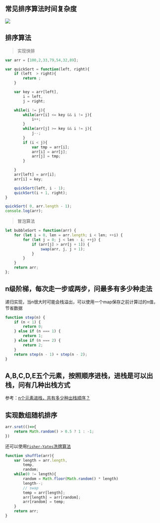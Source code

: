 
## 常见排序算法时间复杂度

![](http://ww2.sinaimg.cn/large/006y8mN6gy1g6b4ac675cj30iz078758.jpg)

## 排序算法

> 实现快排

```js
var arr = [100,2,33,79,54,32,89];

var quickSort = function(left, right){
    if (left  > right){
        return ;
    }

    var key = arr[left],
        i = left,
        j = right;

    while(i != j){
        while(arr[i] <= key && i != j){
            i++;
        }
        while(arr[j] >= key && i != j){
            j--;
        }
        if (i < j){
            var tmp = arr[i];
            arr[i] = arr[j];
            arr[j] = tmp;
        }

    }
    arr[left] = arr[i];
    arr[i] = key;

    quickSort(left, i - 1);
    quickSort(i + 1, right);
}

quickSort( 0, arr.length - 1);
console.log(arr);
```

> 冒泡算法

```js
let bubbleSort = function(arr) {
    for (let i = 0, len = arr.length; i < len; ++i) {
        for (let j = 0; j < len - i; ++j) {
            if (arr[j] > arr[j + 1]) {
                swap(arr, j, j + 1);
            }
        }
    }
    return arr;
};
```

## n级阶梯，每次走一步或两步，问最多有多少种走法
递归实现，当n很大时可能会栈溢出，可以使用一个map保存之前计算过的n值，节省数据
```js
function step(n) {
    if (n < 1) {
        return 0;
    } else if (n === 1) {
        return 1;
    } else if (n === 2) {
        return 2;
    }
    return step(n - 1) + step(n - 2);
}
```

## A,B,C,D,E五个元素，按照顺序进栈，进栈是可以出栈，问有几种出栈方式

参考：[n个元素进栈，共有多少种出栈顺序？](https://blog.csdn.net/sususuyesylvia/article/details/78836597)

## 实现数组随机排序

```js
arr.srot(()=>{
  	return Math.random() > 0.5 ? 1 : -1;
})
```

还可以使用[`Fisher-Yates`洗牌算法](https://github.com/ccforward/cc/issues/44)
```js
function shuffle(arr){
    var length = arr.length,
        temp,
        random;
    while(0 != length){
        random = Math.floor(Math.random() * length)
        length--;
        // swap
        temp = arr[length];
        arr[length] = arr[random];
        arr[random] = temp;
    }
    return arr;
}
```
